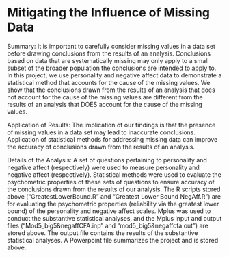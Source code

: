 # Mitigating the Influence of Missing Data
Summary:
It is important to carefully consider missing values in a data set before drawing conclusions from the results of an analysis. Conclusions based on data that are systematically missing may only apply to a small subset of the broader population the conclusions are intended to apply to. In this project, we use personality and negative affect data to demonstrate a statistical method that accounts for the cause of the missing values. We show that the conclusions drawn from the results of an analysis that does not account for the cause of the missing values are different from the results of an analysis that DOES account for the cause of the missing values.

Application of Results:
The implication of our findings is that the presence of missing values in a data set may lead to inaccurate conclusions. Application of statistical methods for addressing missing data can improve the accuracy of conclusions drawn from the results of an analysis.

Details of the Analysis:
A set of questions pertaining to personality and negative affect (respectively) were used to measure personality and negative affect (respectively). Statistical methods were used to evaluate the psychometric properties of these sets of questions to ensure accuracy of the conclusions drawn from the results of our analysis. The R scripts stored above (“GreatestLowerBound.R” and “Greatest Lower Bound NegAff.R”) are for evaluating the psychometric properties (reliability via the greatest lower bound) of the personality and negative affect scales.
Mplus was used to conduct the substantive statistical analyses, and the Mplus input and output files (“Mod5_big5&negaffCFA.inp” and “mod5_big5&negaffcfa.out”) are stored above. The output file contains the results of the substantive statistical analyses.
A Powerpoint file summarizes the project and is stored above.
